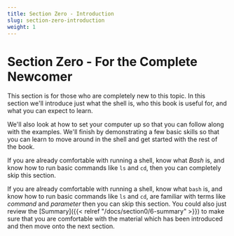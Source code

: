 ```yaml
---
title: Section Zero - Introduction
slug: section-zero-introduction
weight: 1
---
```


# Section Zero - For the Complete Newcomer

This section is for those who are completely new to this topic. In this section we'll introduce just what the shell is, who this book is useful for, and what you can expect to learn.

We'll also look at how to set your computer up so that you can follow along with the examples. We'll finish by demonstrating a few basic skills so that you can learn to move around in the shell and get started with the rest of the book.

If you are already comfortable with running a shell, know what _Bash_ is, and know how to run basic commands like `ls` and `cd`, then you can completely skip this section.

If you are already comfortable with running a shell, know what `bash` is, and know how to run basic commands like `ls` and `cd`, are familiar with terms like _command_ and _parameter_ then you can skip this section. You could also just review the [Summary]({{< relref "/docs/section0/6-summary" >}}) to make sure that you are comfortable with the material which has been introduced and then move onto the next section.
